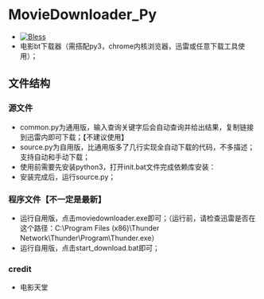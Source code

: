 # MovieDownloader_Py
- [![Bless](https://cdn.rawgit.com/LunaGao/BlessYourCodeTag/master/tags/alpaca.svg)](http://lunagao.github.io/BlessYourCodeTag/)
- 电影bt下载器（需搭配py3，chrome内核浏览器，迅雷或任意下载工具使用）；
## 文件结构
### 源文件
- common.py为通用版，输入查询关键字后会自动查询并给出结果，复制链接到迅雷内即可下载；【不建议使用】
- source.py为自用版，比通用版多了几行实现全自动下载的代码，不多描述；支持自动和手动下载；
- 使用前需要先安装python3，打开init.bat文件完成依赖库安装：
- 安装完成后，运行source.py；
### 程序文件【不一定是最新】
- 运行自用版，点击moviedownloader.exe即可；（运行前，请检查迅雷是否在这个路径：C:\Program Files (x86)\Thunder Network\Thunder\Program\Thunder.exe）
- 运行自用版，点击start_download.bat即可；

### credit
- 电影天堂

